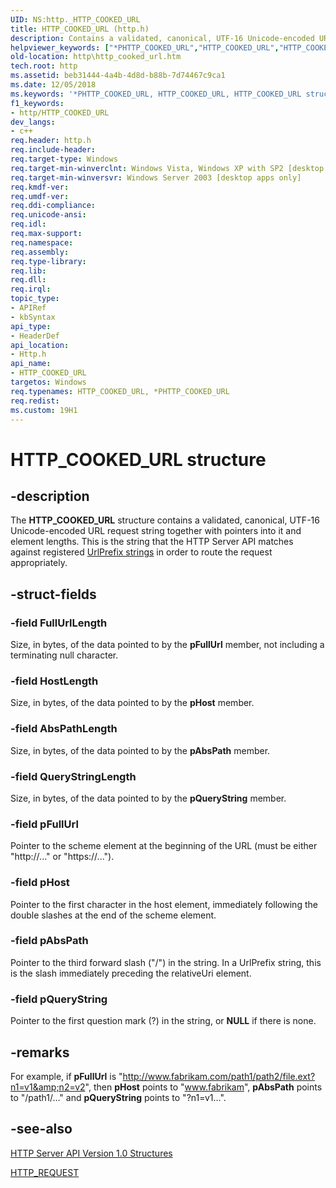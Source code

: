 ```yaml
---
UID: NS:http._HTTP_COOKED_URL
title: HTTP_COOKED_URL (http.h)
description: Contains a validated, canonical, UTF-16 Unicode-encoded URL request string together with pointers into it and element lengths.
helpviewer_keywords: ["*PHTTP_COOKED_URL","HTTP_COOKED_URL","HTTP_COOKED_URL structure [HTTP]","PHTTP_COOKED_URL","PHTTP_COOKED_URL structure pointer [HTTP]","_http_http_cooked_url","http.http_cooked_url","http/HTTP_COOKED_URL","http/PHTTP_COOKED_URL"]
old-location: http\http_cooked_url.htm
tech.root: http
ms.assetid: beb31444-4a4b-4d8d-b88b-7d74467c9ca1
ms.date: 12/05/2018
ms.keywords: '*PHTTP_COOKED_URL, HTTP_COOKED_URL, HTTP_COOKED_URL structure [HTTP], PHTTP_COOKED_URL, PHTTP_COOKED_URL structure pointer [HTTP], _http_http_cooked_url, http.http_cooked_url, http/HTTP_COOKED_URL, http/PHTTP_COOKED_URL'
f1_keywords:
- http/HTTP_COOKED_URL
dev_langs:
- c++
req.header: http.h
req.include-header: 
req.target-type: Windows
req.target-min-winverclnt: Windows Vista, Windows XP with SP2 [desktop apps only]
req.target-min-winversvr: Windows Server 2003 [desktop apps only]
req.kmdf-ver: 
req.umdf-ver: 
req.ddi-compliance: 
req.unicode-ansi: 
req.idl: 
req.max-support: 
req.namespace: 
req.assembly: 
req.type-library: 
req.lib: 
req.dll: 
req.irql: 
topic_type:
- APIRef
- kbSyntax
api_type:
- HeaderDef
api_location:
- Http.h
api_name:
- HTTP_COOKED_URL
targetos: Windows
req.typenames: HTTP_COOKED_URL, *PHTTP_COOKED_URL
req.redist: 
ms.custom: 19H1
---
```


# HTTP_COOKED_URL structure


## -description


The 
<b>HTTP_COOKED_URL</b> structure contains a validated, canonical, UTF-16 Unicode-encoded URL request string together with pointers into it and element lengths. This is the string that the HTTP Server API matches against registered 
<a href="https://docs.microsoft.com/windows/desktop/Http/urlprefix-strings">UrlPrefix strings</a> in order to route the request appropriately.


## -struct-fields




### -field FullUrlLength

Size, in bytes, of the data pointed to by the <b>pFullUrl</b> member, not including a terminating null character.


### -field HostLength

Size, in bytes, of the data pointed to by the <b>pHost</b> member.


### -field AbsPathLength

Size, in bytes, of the data pointed to by the <b>pAbsPath</b> member.


### -field QueryStringLength

Size, in bytes, of the data pointed to by the <b>pQueryString</b> member.


### -field pFullUrl

Pointer to the scheme element at the beginning of the URL (must be either "http://..." or "https://...").


### -field pHost

Pointer to the first character in the host element, immediately following the double slashes at the end of the scheme element.


### -field pAbsPath

Pointer to the third forward slash ("/") in the string. In a UrlPrefix string, this is the slash immediately preceding the relativeUri element.


### -field pQueryString

Pointer to the first question mark (?) in the string, or <b>NULL</b> if there is none.


## -remarks



For example, if <b>pFullUrl</b> is "http://www.fabrikam.com/path1/path2/file.ext?n1=v1&amp;n2=v2", then <b>pHost</b> points to "www.fabrikam", <b>pAbsPath</b> points to "/path1/…" and <b>pQueryString</b> points to "?n1=v1…".




## -see-also




<a href="https://docs.microsoft.com/windows/desktop/Http/http-server-api-version-1-0-structures">HTTP Server API Version 1.0 Structures</a>



<a href="https://docs.microsoft.com/previous-versions/windows/desktop/legacy/aa364545(v=vs.85)">HTTP_REQUEST</a>
 

 

